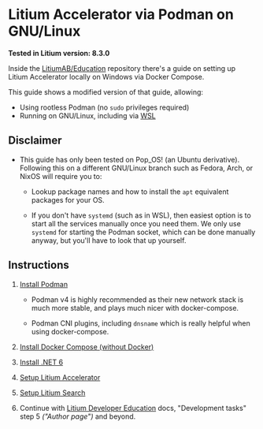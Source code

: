# Litium Accelerator via Podman on GNU/Linux

**Tested in Litium version: 8.3.0**

Inside the [LitiumAB/Education](https://github.com/LitiumAB/Education)
repository there's a guide on setting up Litium Accelerator locally on Windows
via Docker Compose.

This guide shows a modified version of that guide, allowing:

- Using rootless Podman (no `sudo` privileges required)
- Running on GNU/Linux, including via [WSL](https://docs.microsoft.com/en-us/windows/wsl/)

## Disclaimer

- This guide has only been tested on Pop_OS! (an Ubuntu derivative). Following
  this on a different GNU/Linux branch such as Fedora, Arch, or NixOS will
	require you to:

  - Lookup package names and how to install the `apt` equivalent packages for
    your OS.

  - If you don't have `systemd` (such as in WSL), then easiest option is to
    start all the services manually once you need them. We only use `systemd`
    for starting the Podman socket, which can be done manually anyway, but
    you'll have to look that up yourself.

## Instructions

1. [Install Podman](./Tasks/Podman/README.md)

   - Podman v4 is highly recommended as their new network stack is much more
	   stable, and plays much nicer with docker-compose.

   - Podman CNI plugins, including `dnsname` which is really helpful when using
     docker-compose.

2. [Install Docker Compose (without Docker)](./Tasks/Docker%20Compose/README.md)

3. [Install .NET 6](./Tasks/DotNet/README.md)

4. [Setup Litium Accelerator](./Tasks/Litium%20Accelerator/README.md)

5. [Setup Litium Search](./Tasks/Litium%20Search/README.md)

6. Continue with [Litium Developer Education](https://github.com/LitiumAB/Education/tree/main/Developer%20Education)
   docs, "Development tasks" step 5 *("Author page")* and beyond.
